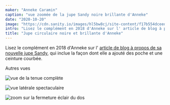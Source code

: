 ```yaml
---
maker: "Anneke Caramin"
caption: "vue zoomée de la jupe Sandy noire brillante d'Anneke"
date: "2020-10-20"
image: "https://cdn.sanity.io/images/hl5bw8cj/site-content/f17b554dceedcfa01572346e5032e4836deb6f52-1080x1080.jpg"
intro: "Lisez le complément en 2018 d'Anneke sur l' article de blog à propos de sa nouvelle jupe Sandy , qui inclue la façon dont elle a ajouté des poche et une ceinture courbée."
title: "Jupe circulaire noire et brillante d'Anneke"
---
```


Lisez le complément en 2018 d'Anneke sur l' [article de blog à propos de sa nouvelle jupe Sandy](http://www.annekecaramin.com/2018/08/garbage-dragon.html), qui inclue la façon dont elle a ajouté des poche et une ceinture courbée.

Autres vues

![vue de la tenue complète](https://posts.freesewing.org/uploads/sandy_by_anneke_front_fulllength_76df5afe47.jpg "vue de la tenue complète")

![vue latérale spectaculaire](https://posts.freesewing.org/uploads/sandy_by_anneke_sideview_7cde00b133.jpg "vue latérale spectaculaire")

![zoom sur la fermeture éclair du dos](zipper.jpg)
